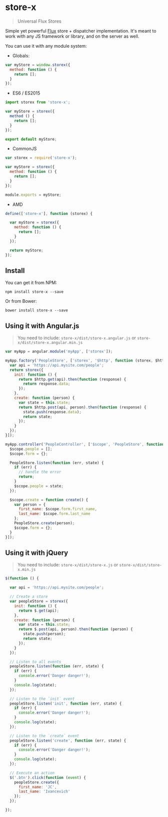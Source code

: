 # store-x

> Universal Flux Stores

Simple yet powerful [Flux](http://facebook.github.io/flux/) store + dispatcher implementation. It's meant to work with any JS framework or library, and on the server as well.

You can use it with any module system:

- Globals:
```js
var myStore = window.storex({
  method: function () {
    return [];
  }
});
```

- ES6 / ES2015
```js
import storex from 'store-x';

var myStore = storex({
  method () {
    return [];
  }
});

export default myStore;
```

- CommonJS
```js
var storex = require('store-x');

var myStore = storex({
  method: function () {
    return [];
  }
});

module.exports = myStore;
```

- AMD
```js
define(['store-x'], function (storex) {

  var myStore = storex({
    method: function () {
      return [];
    }
  });

  return myStore;
});
```


## Install

You can get it from NPM:

`npm install store-x --save`

Or from Bower:

`bower install store-x --save`


## Using it with Angular.js
> You need to include: `store-x/dist/store-x.angular.js` or `store-x/dist/store-x.angular.min.js`

```js
var myApp = angular.module('myApp', ['storex']);

myApp.factory('PeopleStore', ['storex', '$http', function (storex, $http) {
  var api = 'https://api.mysite.com/people';
  return storex({
    init: function () {
      return $http.get(api).then(function (response) {
        return response.data;
      });
    },
    create: function (person) {
      var state = this.state;
      return $http.post(api, person).then(function (response) {
        state.push(response.data);
        return state;
      });
    }
  });
}]);

myApp.controller('PeopleController', ['$scope', 'PeopleStore', function ($scope, PeopleStore) {
  $scope.people = [];
  $scope.form = {};

  PeopleStore.listen(function (err, state) {
    if (err) {
      // handle the error
      return;
    }
    $scope.people = state;
  });

  $scope.create = function create() {
    var person = {
      first_name: $scope.form.first_name,
      last_name: $scope.form.last_name
    };
    PeopleStore.create(person);
    $scope.form = {};
  }
}]);
```


## Using it with jQuery
> You need to include: `store-x/dist/store-x.js` or `store-x/dist/store-x.min.js`

```js
$(function () {

  var api = 'https://api.mysite.com/people';

  // Create a store
  var peopleStore = storex({
    init: function () {
      return $.get(api);
    },
    create: function (person) {
      var state = this.state;
      return $.post(api, person).then(function (person) {
        state.push(person);
        return state;
      });
    }
  });

  // Listen to all events
  peopleStore.listen(function (err, state) {
    if (err) {
      console.error('Danger danger!');
    }
    console.log(state);
  });

  // Listen to the `init` event
  peopleStore.listen('init', function (err, state) {
    if (err) {
      console.error('Danger danger!');
    }
    console.log(state);
  });

  // Listen to the `create` event
  peopleStore.listen('create', function (err, state) {
    if (err) {
      console.error('Danger danger!');
    }
    console.log(state);
  });

  // Execute an action
  $('.btn').click(function (event) {
    peopleStore.create({
      first_name: 'JC',
      last_name: 'Ivancevich'
    });
  });

});
```
